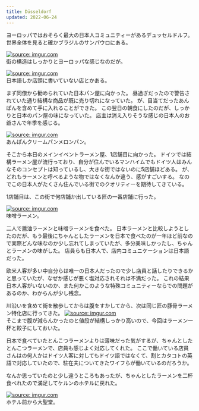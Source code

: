 ```yaml
---
title: Düsseldorf
updated: 2022-06-24
---
```


ヨーロッパではおそらく最大の日本人コミュニティーがあるデュッセルドルフ。
世界全体を見ると確かブラジルのサンパウロにある。

<a href="https://imgur.com/JSzkkgc"><img src="https://i.imgur.com/JSzkkgc.jpg" title="source: imgur.com" /></a>  
街の構造はしっかりとヨーロッパな感じなのだが。

<a href="https://imgur.com/yyPTXcp"><img src="https://i.imgur.com/yyPTXcp.png" title="source: imgur.com" /></a>  
日本語しか店頭に書いていない店とかある。

まず同僚から勧められていた日本パン屋に向かった。
昼過ぎだったので警告されていた通り結構な商品が既に売り切れになっていた。
が、目当てだったあんぱんを含めて手に入れることができた。
この翌日の朝食にしたのだが、しっかりと日本のパン屋の味になっていた。
店主は消え入りそうな感じの日本人のお爺さんで年季を感じる。

<a href="https://imgur.com/QRsGLIX"><img src="https://i.imgur.com/QRsGLIX.png" title="source: imgur.com" /></a>  
あんぱんクリームパンメロンパン。

そこから本日のメインイベントラーメン屋、1店舗目に向かった。
ドイツでは結構ラーメン屋が流行っており、自分が住んでいるマンハイムでもドイツ人はみんなそのコンセプトは知っているし、大きな街ではないのに5店舗ほどある。
が、どれもラーメンと呼べるような物ではなくなんか違う、感がすごいする。
なのでこの日本人がたくさん住んでいる街でのクオリティーを期待してきている。

1店舗目は、この街で何店舗か出している匠の一番店舗に行った。

<a href="https://imgur.com/zibKgpv"><img src="https://i.imgur.com/zibKgpv.png" title="source: imgur.com" /></a>  
味噌ラーメン。

二人で醤油ラーメンと味噌ラーメンを食べた。
日本ラーメンと比較しようとしたのだが、もう最後にちゃんとしたラーメンを日本で食べたのが一年ほど前なので実際どんな味なのか少し忘れてしまっていたが、多分美味しかったし、ちゃんとラーメンの味がした。
店員らも日本人で、店内コミュニケーションは日本語だった。

欧米人客が多い中自分らは唯一の日本人だったので少し店員と話したりできるかと思っていたが、なぜか感じが悪く塩対応されそれは不満だった。
これの結果日本人客がいないのか、また何かこのような特殊コミュニティーならでの問題があるのか、わからんが少し残念。

川沿いを含めて街を散歩してからは腹をすかしてから、次は同じ匠の豚骨ラーメン特化店に行ってきた。
<a href="https://imgur.com/4eaqQbM"><img src="https://i.imgur.com/4eaqQbM.png" title="source: imgur.com" /></a>  
そこまで腹が減らんかったのと値段が結構しっかり高いので、今回はラーメン一杯と餃子にしておいた。

日本で食べていたとんこつラーメンよりは薄味だった気がするが、ちゃんとしたとんこつラーメンで、店員も感じよく対応してくれた。
ここで働いている店員さんはの何人かはドイツ人客に対してもドイツ語ではなくて、割とカタコトの英語で対応していたので、駐在夫についてきたワイフらが働いているのだろうか。

なんか思っていたのと少し違うところもあったが、ちゃんとしたラーメンを二杯食べれたので満足してケルンのホテルに戻れた。

<a href="https://imgur.com/5C83s9U"><img src="https://i.imgur.com/5C83s9U.png" title="source: imgur.com" /></a>  
ホテル前から大聖堂。
